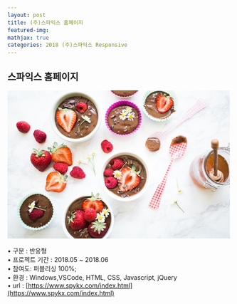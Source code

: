 ```yaml
---
layout: post
title: (주)스파익스 홈페이지
featured-img:
mathjax: true
categories: 2018 (주)스파익스 Responsive  
---
```


## 스파익스 홈페이지





![00pudding](/images/00pudding.jpg)  

• 구분 : 반응형  
• 프로젝트 기간 : 2018.05 ~ 2018.06  
• 참여도: 퍼블리싱 100%;  
• 환경 : Windows,VSCode, HTML, CSS, Javascript, jQuery  
• url : [https://www.spykx.com/index.html](https://www.spykx.com/index.html)  


